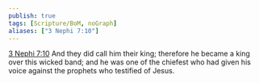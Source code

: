 ```yaml
---
publish: true
tags: [Scripture/BoM, noGraph]
aliases: ["3 Nephi 7:10"]
---
```

[3 Nephi 7:10](https://churchofjesuschrist.org/study/scriptures/bofm/3-ne/7?lang=eng&id=p10#p10) And they did call him their king; therefore he became a king over this wicked band; and he was one of the chiefest who had given his voice against the prophets who testified of Jesus.
